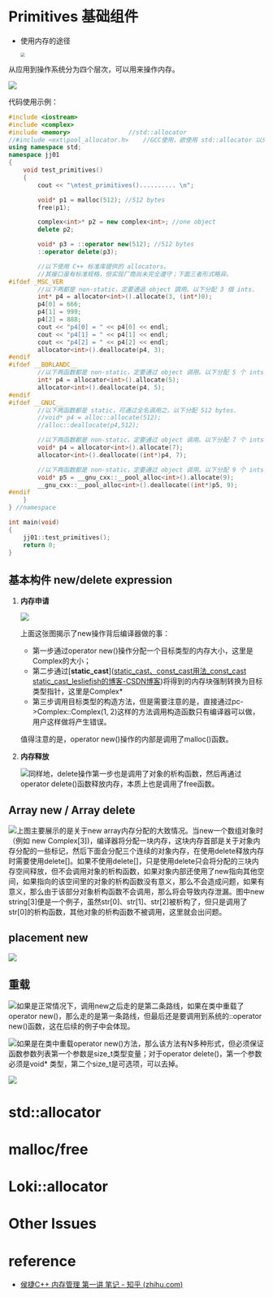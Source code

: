 # Primitives 基础组件

* 使用内存的途径

  <img src="https://mdimagehosting.oss-cn-shanghai.aliyuncs.com/img/20230315204101.png" style="zoom:50%;" />

从应用到操作系统分为四个层次，可以用来操作内存。

![](https://mdimagehosting.oss-cn-shanghai.aliyuncs.com/img/20230315204150.png)

代码使用示例：

```c++
#include <iostream>
#include <complex>
#include <memory>                //std::allocator  
//#include <ext\pool_allocator.h>    //GCC使用，欲使用 std::allocator 以外的 allocator, 就得自行 #include <ext/...> 
using namespace std;
namespace jj01
{
    void test_primitives()
    {
        cout << "\ntest_primitives().......... \n";

        void* p1 = malloc(512); //512 bytes
        free(p1);

        complex<int>* p2 = new complex<int>; //one object
        delete p2;

        void* p3 = ::operator new(512); //512 bytes
        ::operator delete(p3);

        //以下使用 C++ 标准库提供的 allocators。
        //其接口虽有标准规格，但实现厂商尚未完全遵守；下面三者形式略异。
#ifdef _MSC_VER
        //以下两都是 non-static，定要通過 object 調用。以下分配 3 個 ints.
        int* p4 = allocator<int>().allocate(3, (int*)0);
        p4[0] = 666;
        p4[1] = 999;
        p4[2] = 888;
        cout << "p4[0] = " << p4[0] << endl;
        cout << "p4[1] = " << p4[1] << endl;
        cout << "p4[2] = " << p4[2] << endl;
        allocator<int>().deallocate(p4, 3);
#endif
#ifdef __BORLANDC__
        //以下两函数都是 non-static，定要通过 object 调用。以下分配 5 个 ints.
        int* p4 = allocator<int>().allocate(5);
        allocator<int>().deallocate(p4, 5);
#endif
#ifdef __GNUC__
        //以下两函数都是 static，可通过全名调用之。以下分配 512 bytes.
        //void* p4 = alloc::allocate(512); 
        //alloc::deallocate(p4,512);   

        //以下两函数都是 non-static，定要通过 object 调用。以下分配 7 个 ints.    
        void* p4 = allocator<int>().allocate(7);
        allocator<int>().deallocate((int*)p4, 7);

        //以下两函数都是 non-static，定要通过 object 调用。以下分配 9 个 ints.  
        void* p5 = __gnu_cxx::__pool_alloc<int>().allocate(9);
        __gnu_cxx::__pool_alloc<int>().deallocate((int*)p5, 9);
#endif
    }
} //namespace

int main(void)
{
    jj01::test_primitives();
    return 0;
}
```

## 基本构件 new/delete expression

1. **内存申请**

   ![](https://mdimagehosting.oss-cn-shanghai.aliyuncs.com/img/20230315204806.png)

   上面这张图揭示了new操作背后编译器做的事：

   - 第一步通过operator new()操作分配一个目标类型的内存大小，这里是Complex的大小；
   - 第二步通过[**static_cast**]([static_cast、const_cast用法_const_cast static_cast_lesliefish的博客-CSDN博客](https://blog.csdn.net/y396397735/article/details/50742750))将得到的内存块强制转换为目标类型指针，这里是Complex*
   - 第三步调用目标类型的构造方法，但是需要注意的是，直接通过pc->Complex::Complex(1, 2)这样的方法调用构造函数只有编译器可以做，用户这样做将产生错误。

   值得注意的是，operator new()操作的内部是调用了malloc()函数。

2. **内存释放**

   ![](https://mdimagehosting.oss-cn-shanghai.aliyuncs.com/img/20230315205209.png)同样地，delete操作第一步也是调用了对象的析构函数，然后再通过operator delete()函数释放内存，本质上也是调用了free函数。

## Array new / Array delete

![](https://mdimagehosting.oss-cn-shanghai.aliyuncs.com/img/20230315205555.png)上图主要展示的是关于new array内存分配的大致情况。当new一个数组对象时（例如 new Complex[3])，编译器将分配一块内存，这块内存首部是关于对象内存分配的一些标记，然后下面会分配三个连续的对象内存，在使用delete释放内存时需要使用delete[]。如果不使用delete[]，只是使用delete只会将分配的三块内存空间释放，但不会调用对象的析构函数，如果对象内部还使用了new指向其他空间，如果指向的该空间里的对象的析构函数没有意义，那么不会造成问题，如果有意义，那么由于该部分对象析构函数不会调用，那么将会导致内存泄漏。图中new string[3]便是一个例子，虽然str[0]、str[1]、str[2]被析构了，但只是调用了str[0]的析构函数，其他对象的析构函数不被调用，这里就会出问题。

## placement new

![](https://mdimagehosting.oss-cn-shanghai.aliyuncs.com/img/20230315231528.png)

## 重载

![](https://mdimagehosting.oss-cn-shanghai.aliyuncs.com/img/20230315231749.png)如果是正常情况下，调用new之后走的是第二条路线，如果在类中重载了operator new()，那么走的是第一条路线，但最后还是要调用到系统的::operator new()函数，这在后续的例子中会体现。

![](https://mdimagehosting.oss-cn-shanghai.aliyuncs.com/img/20230315232050.png)如果是在类中重载operator new()方法，那么该方法有N多种形式，但必须保证函数参数列表第一个参数是size_t类型变量；对于operator delete()，第一个参数必须是void* 类型，第二个size_t是可选项，可以去掉。

![](https://mdimagehosting.oss-cn-shanghai.aliyuncs.com/img/20230315232445.png)



# std::allocator

# malloc/free

# Loki::allocator

# Other Issues


# reference

- [侯捷C++ 内存管理 第一讲 笔记 - 知乎 (zhihu.com)](https://zhuanlan.zhihu.com/p/476637169)


